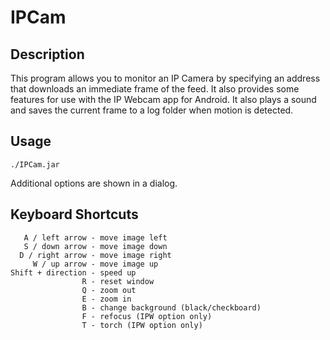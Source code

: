 # IPCam
## Description
This program allows you to monitor an IP Camera by specifying an address that downloads an immediate frame of the feed. It also provides some features for use with the IP Webcam app for Android.
It also plays a sound and saves the current frame to a log folder when motion is detected.

## Usage
<pre><code>./IPCam.jar</code></pre>
Additional options are shown in a dialog.

## Keyboard Shortcuts
<pre><code>   A / left arrow - move image left
   S / down arrow - move image down
  D / right arrow - move image right
     W / up arrow - move image up
Shift + direction - speed up
                R - reset window
                Q - zoom out
                E - zoom in
                B - change background (black/checkboard)
                F - refocus (IPW option only)
                T - torch (IPW option only)</code></pre>
